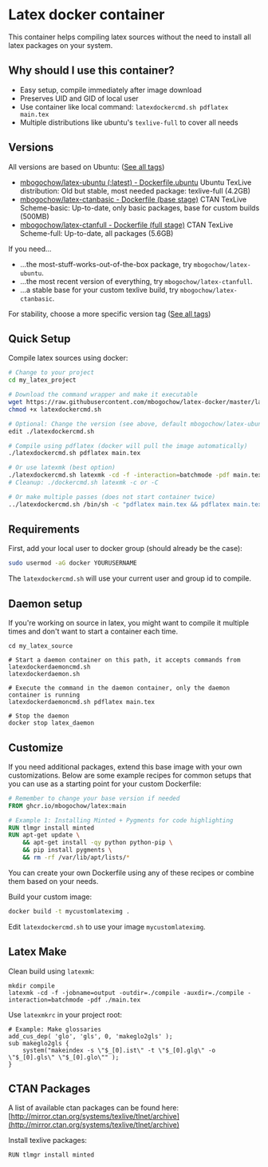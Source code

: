 # Latex docker container

This container helps compiling latex sources without the need to install all latex packages on your system.

## Why should I use this container?

- Easy setup, compile immediately after image download
- Preserves UID and GID of local user
- Use container like local command: `latexdockercmd.sh pdflatex main.tex`
- Multiple distributions like ubuntu's `texlive-full` to cover all needs

## Versions

All versions are based on Ubuntu: ([See all tags](https://github.com/mbogochow/latex-docker/pkgs/container/latex))

- [mbogochow/latex-ubuntu (:latest) - Dockerfile.ubuntu](Dockerfile.ubuntu) Ubuntu TexLive distribution: Old but stable, most needed package: texlive-full (4.2GB)
- [mbogochow/latex-ctanbasic - Dockerfile (base stage)](Dockerfile) CTAN TexLive Scheme-basic: Up-to-date, only basic packages, base for custom builds (500MB)
- [mbogochow/latex-ctanfull - Dockerfile (full stage)](Dockerfile) CTAN TexLive Scheme-full: Up-to-date, all packages (5.6GB)

If you need...

- ...the most-stuff-works-out-of-the-box package, try `mbogochow/latex-ubuntu`.
- ...the most recent version of everything, try `mbogochow/latex-ctanfull`.
- ...a stable base for your custom texlive build, try `mbogochow/latex-ctanbasic`.

For stability, choose a more specific version tag ([See all tags](https://github.com/mbogochow/latex-docker/pkgs/container/latex))

## Quick Setup

Compile latex sources using docker:

```bash
# Change to your project
cd my_latex_project

# Download the command wrapper and make it executable
wget https://raw.githubusercontent.com/mbogochow/latex-docker/master/latexdockercmd.sh
chmod +x latexdockercmd.sh

# Optional: Change the version (see above, default mbogochow/latex-ubuntu)
edit ./latexdockercmd.sh

# Compile using pdflatex (docker will pull the image automatically)
./latexdockercmd.sh pdflatex main.tex

# Or use latexmk (best option)
./latexdockercmd.sh latexmk -cd -f -interaction=batchmode -pdf main.tex
# Cleanup: ./dockercmd.sh latexmk -c or -C

# Or make multiple passes (does not start container twice)
../latexdockercmd.sh /bin/sh -c "pdflatex main.tex && pdflatex main.tex"
```

## Requirements

First, add your local user to docker group (should already be the case):

```bash
sudo usermod -aG docker YOURUSERNAME
```

The `latexdockercmd.sh` will use your current user and group id to compile.

## Daemon setup

If you're working on source in latex, you might want to compile it multiple times and don't want to start a container each time.

```
cd my_latex_source

# Start a daemon container on this path, it accepts commands from latexdockerdaemoncmd.sh
latexdockerdaemon.sh

# Execute the command in the daemon container, only the daemon container is running
latexdockerdaemoncmd.sh pdflatex main.tex

# Stop the daemon
docker stop latex_daemon
```

## Customize

If you need additional packages, extend this base image with your own customizations. Below are some example recipes for common setups that you can use as a starting point for your custom Dockerfile:

```dockerfile
# Remember to change your base version if needed
FROM ghcr.io/mbogochow/latex:main

# Example 1: Installing Minted + Pygments for code highlighting
RUN tlmgr install minted
RUN apt-get update \
    && apt-get install -qy python python-pip \
    && pip install pygments \
    && rm -rf /var/lib/apt/lists/*
```

You can create your own Dockerfile using any of these recipes or combine them based on your needs.

Build your custom image:

```bash
docker build -t mycustomlateximg .
```

Edit `latexdockercmd.sh` to use your image `mycustomlateximg`.

## Latex Make

Clean build using `latexmk`:

```
mkdir compile
latexmk -cd -f -jobname=output -outdir=./compile -auxdir=./compile -interaction=batchmode -pdf ./main.tex
```

Use `latexmkrc` in your project root:

```
# Example: Make glossaries
add_cus_dep( 'glo', 'gls', 0, 'makeglo2gls' );
sub makeglo2gls {
    system("makeindex -s \"$_[0].ist\" -t \"$_[0].glg\" -o \"$_[0].gls\" \"$_[0].glo\"" );
}
```

## CTAN Packages

A list of available ctan packages can be found here: [http://mirror.ctan.org/systems/texlive/tlnet/archive](http://mirror.ctan.org/systems/texlive/tlnet/archive)

Install texlive packages:

```
RUN tlmgr install minted
```
